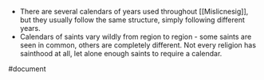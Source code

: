 * There are several calendars of years used throughout [[Mislicnesig]], but they usually follow the same structure, simply following different years.
* Calendars of saints vary wildly from region to region - some saints are seen in common, others are completely different. Not every religion has sainthood at all, let alone enough saints to require a calendar.

#document